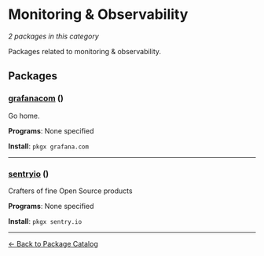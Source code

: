 # Monitoring & Observability

*2 packages in this category*

Packages related to monitoring & observability.

## Packages

### [grafanacom](../packages/grafanacom.md) ()

Go home.

**Programs**: None specified

**Install**: `pkgx grafana.com`

---

### [sentryio](../packages/sentryio.md) ()

Crafters of fine Open Source products

**Programs**: None specified

**Install**: `pkgx sentry.io`

---

[← Back to Package Catalog](../package-catalog.md)
